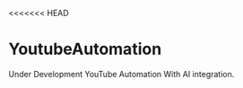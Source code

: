 <<<<<<< HEAD
# YoutubeAutomation
Under Development YouTube Automation With AI integration.
>>>>>>> 
